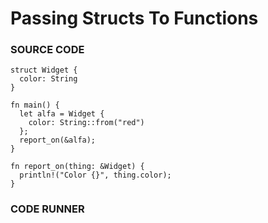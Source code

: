 # Passing Structs To Functions

### SOURCE CODE

```rust, noplayground, EXAMPLE1
struct Widget {
  color: String
}

fn main() {
  let alfa = Widget {
    color: String::from("red")
  };
  report_on(&alfa);
}

fn report_on(thing: &Widget) {
  println!("Color {}", thing.color);
}
```

### CODE RUNNER

```rust, editable, CODE1

```
